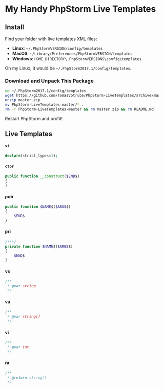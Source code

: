 # My Handy PhpStorm Live Templates

## Install

Find your folder with live templates XML files:

- **Linux**: `~/.PhpStormVERSION/config/templates`
- **MacOS**: `~/Library/Preferences/PhpStormVERSION/templates`
- **Windows**: `HOME_DIRECTORY\.PhpStormVERSIONS\config\templates`

On my Linux, it would be `~/.PhpStorm2017.1/config/templates`.

### Download and Unpack This Package

```bash
cd ~/.PhpStorm2017.1/config/templates
wget https://github.com/TomasVotruba/PhpStorm-LiveTemplates/archive/master.zip
unzip master.zip
mv PhpStorm-LiveTemplates-master/* .
rm -r PhpStorm-LiveTemplates-master && rm master.zip && rm README.md
```

Restart PhpStorm and profit!


## Live Templates

#### `st`

```php
declare(strict_types=1);
```

#### `ctor`

```php
public function __construct($END$)
{
}
```

#### pub

```php
public function $NAME$($ARGS$)
{
    $END$
}
```

#### pri

```php
/***/
private function $NAME$($ARGS$)
{
    $END$
}
```

#### vs

```php
/**
 * @var string
 */
```

#### va

```php
/**
 * @var string[]
 */
```

#### vi

```php
/**
 * @var int
 */
```

#### ra

```php
/**
 * @return string[]
 */
```
